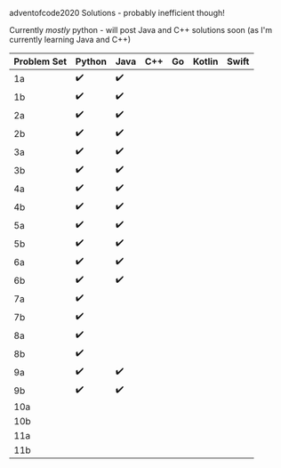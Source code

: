 adventofcode2020 Solutions - probably inefficient though!

Currently *mostly* python - will post Java and C++ solutions soon (as I'm currently learning Java and C++)


| Problem Set | Python | Java | C++ | Go | Kotlin | Swift |
| -- | -- | -- | -- | -- | -- | -- |
| 1a | :heavy_check_mark: | :heavy_check_mark: |  |  |  |  |
| 1b | :heavy_check_mark: | :heavy_check_mark: |  |  |  |  |
| 2a | :heavy_check_mark: | :heavy_check_mark: |  |  |  |  |
| 2b | :heavy_check_mark: | :heavy_check_mark: |  |  |  |  |
| 3a | :heavy_check_mark: | :heavy_check_mark: |  |  |  |  |
| 3b | :heavy_check_mark: | :heavy_check_mark: |  |  |  |  |
| 4a | :heavy_check_mark: | :heavy_check_mark: |  |  |  |  |
| 4b | :heavy_check_mark: | :heavy_check_mark: |  |  |  |  |
| 5a | :heavy_check_mark: | :heavy_check_mark: |  |  |  |  |
| 5b | :heavy_check_mark: | :heavy_check_mark: |  |  |  |  |
| 6a | :heavy_check_mark: | :heavy_check_mark: |  |  |  |  |
| 6b | :heavy_check_mark: | :heavy_check_mark: |  |  |  |  |
| 7a | :heavy_check_mark: |  |  |  |  |  |
| 7b | :heavy_check_mark: |  |  |  |  |  |
| 8a | :heavy_check_mark: |  |  |  |  |  |
| 8b | :heavy_check_mark: |  |  |  |  |  |
| 9a | :heavy_check_mark: | :heavy_check_mark: |  |  |  |  |
| 9b | :heavy_check_mark: | :heavy_check_mark: |  |  |  |  |
| 10a |  |  |  |  |  |  |
| 10b |  |  |  |  |  |  |
| 11a |  |  |  |  |  |  |
| 11b |  |  |  |  |  |  |